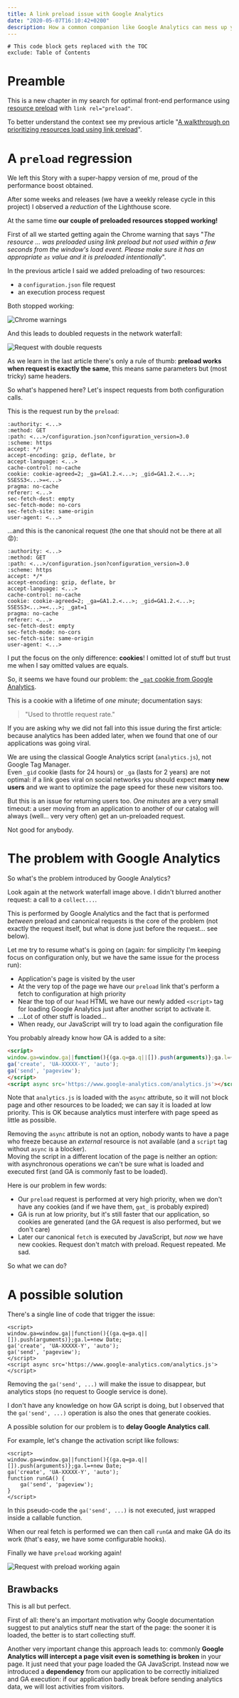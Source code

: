 ```yaml
---
title: A link preload issue with Google Analytics
date: "2020-05-07T16:10:42+0200"
description: How a common companion like Google Analytics can mess up your preload performance boost.
---
```


```toc
# This code block gets replaced with the TOC
exclude: Table of Contents
```

# Preamble

This is a new chapter in my search for optimal front-end performance using [resource preload](https://developer.mozilla.org/en-US/docs/Web/HTML/Preloading_content) with `link rel="preload"`.

To better understand the context see my previous article "[A walkthrough on prioritizing resources load using link preload](/link-preload-a-walkthrough/)".

# A `preload` regression

We left this Story with a super-happy version of me, proud of the performance boost obtained.

After some weeks and releases (we have a weekly release cycle in this project) I observed a _reduction_ of the Lighthouse score.

At the same time **our couple of preloaded resources stopped working!**

First of all we started getting again the Chrome warning that says "_The resource ... was preloaded using link preload but not used within a few seconds from the window's load event. Please make sure it has an appropriate `as` value and it is preloaded intentionally_".

In the previous article I said we added preloading of two resources:

* a `configuration.json` file request
* an execution process request

Both stopped working:

![Chrome warnings](./warnings.png)

And this leads to doubled requests in the network waterfall:

![Request with double requests](./waterfall.png)

As we learn in the last article there's only a rule of thumb: **preload works when request is exactly the same**, this means same parameters but (most tricky) same headers.

So what's happened here?
Let's inspect requests from both configuration calls.

This is the request run by the `preload`:

```python{9}
:authority: <...>
:method: GET
:path: <...>/configuration.json?configuration_version=3.0
:scheme: https
accept: */*
accept-encoding: gzip, deflate, br
accept-language: <...>
cache-control: no-cache
cookie: cookie-agreed=2; _ga=GA1.2.<...>; _gid=GA1.2.<...>; SSESS3<...>=<...>
pragma: no-cache
referer: <...>
sec-fetch-dest: empty
sec-fetch-mode: no-cors
sec-fetch-site: same-origin
user-agent: <...>
```

...and this is the canonical request (the one that should not be there at all 😡):

```python{9}
:authority: <...>
:method: GET
:path: <...>/configuration.json?configuration_version=3.0
:scheme: https
accept: */*
accept-encoding: gzip, deflate, br
accept-language: <...>
cache-control: no-cache
cookie: cookie-agreed=2; _ga=GA1.2.<...>; _gid=GA1.2.<...>; SSESS3<...>=<...>; _gat=1
pragma: no-cache
referer: <...>
sec-fetch-dest: empty
sec-fetch-mode: no-cors
sec-fetch-site: same-origin
user-agent: <...>
```

I put the focus on the only difference: **cookies**!
I omitted lot of stuff but trust me when I say omitted values are equals.

So, it seems we have found our problem: the [`_gat` cookie from Google Analytics](https://developers.google.com/analytics/devguides/collection/analyticsjs/cookie-usage?hl=it#analyticsjs).

This is a cookie with a lifetime of _one minute_; documentation says:

> "Used to throttle request rate."

If you are asking why we did not fall into this issue during the first article: because analytics has been added later, when we found that one of our applications was going viral.

We are using the classical Google Analytics script (`analytics.js`), not Google Tag Manager.
<br>
Even `_gid` cookie (lasts for 24 hours) or `_ga` (lasts for 2 years) are not optimal: if a link goes viral on social networks you should expect **many new users** and we want to optimize the page speed for these new visitors too.

But this is an issue for returning users too.
_One minutes_ are a very small timeout: a user moving from an application to another of our catalog will always (well... very very often) get an un-preloaded request.

Not good for anybody.

# The problem with Google Analytics

So what's the problem introduced by Google Analytics?

Look again at the network waterfall image above. I didn't blurred another request: a call to a `collect...`.

This is performed by Google Analytics and the fact that is performed _between_ preload and canonical requests is the core of the problem (not exactly the request itself, but what is done just before the request... see below).

Let me try to resume what's is going on (again: for simplicity I'm keeping focus on configuration only, but we have the same issue for the process run):

* Application's page is visited by the user
* At the very top of the page we have our `preload` link that's perform a fetch to configuration at high priority
* Near the top of our `head` HTML we have our newly added `<script>` tag for loading Google Analytics just after another script to activate it.
* ...Lot of other stuff is loaded...
* When ready, our JavaScript will try to load again the configuration file

You probably already know how GA is added to a site:

```html
<script>
window.ga=window.ga||function(){(ga.q=ga.q||[]).push(arguments)};ga.l=+new Date;
ga('create', 'UA-XXXXX-Y', 'auto');
ga('send', 'pageview');
</script>
<script async src='https://www.google-analytics.com/analytics.js'></script>
```

Note that `analytics.js` is loaded with the `async` attribute, so it will not block page and other resources to be loaded; we can say it is loaded at low priority.
This is OK because analytics must interfere with page speed as little as possible.

Removing the `async` attribute is not an option, nobody wants to have a page who freeze because an _external_ resource is not available (and a `script` tag without `async` is a blocker).<br>
Moving the script in a different location of the page is neither an option: with asynchronous operations we can't be sure what is loaded and executed first (and GA is commonly fast to be loaded).

Here is our problem in few words:

* Our `preload` request is performed at very high priority, when we don't have any cookies (and if we have them, `gat_` is probably expired)
* GA is run at low priority, but it's still faster that our application, so cookies are generated (and the GA request is also performed, but we don't care)
* Later our canonical `fetch` is executed by JavaScript, but _now_ we have new cookies.
  Request don't match with preload.
  Request repeated.
  Me sad.

So what we can do?

# A possible solution

There's a single line of code that trigger the issue:

```html{4}
<script>
window.ga=window.ga||function(){(ga.q=ga.q||[]).push(arguments)};ga.l=+new Date;
ga('create', 'UA-XXXXX-Y', 'auto');
ga('send', 'pageview');
</script>
<script async src='https://www.google-analytics.com/analytics.js'></script>
```

Removing the `ga('send', ...)` will make the issue to disappear, but analytics stops (no request to Google service is done).

I don't have any knowledge on how GA script is doing, but I observed that the `ga('send', ...)` operation is also the ones that generate cookies.

A possible solution for our problem is to **delay Google Analytics call**.

For example, let's change the activation script like follows:

```html{4-6}
<script>
window.ga=window.ga||function(){(ga.q=ga.q||[]).push(arguments)};ga.l=+new Date;
ga('create', 'UA-XXXXX-Y', 'auto');
function runGA() {
    ga('send', 'pageview');
}
</script>
```

In this pseudo-code the `ga('send', ...)` is not executed, just wrapped inside a callable function.

When our real fetch is performed we can then call `runGA` and make GA do its work (that's easy, we have some configurable hooks).

Finally we have `preload` working again!

![Request with preload working again](./fixed-waterfall.png)

## Brawbacks

This is all but perfect.

First of all: there's an important motivation why Google documentation suggest to put analytics stuff near the start of the page: the sooner it is loaded, the better is to start collecting stuff.

Another very important change this approach leads to: commonly **Google Analytics will intercept a page visit even is something is broken** in your page. It just need that your page loaded the GA JavaScript.
Instead now we introduced a **dependency** from our application to be correctly initialized and GA execution: if our application badly break before sending analytics data, we will lost activities from visitors.
